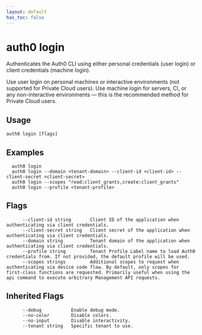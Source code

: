 ```yaml
---
layout: default
has_toc: false
---
```

# auth0 login

Authenticates the Auth0 CLI using either personal credentials (user login) or client credentials (machine login).

Use user login on personal machines or interactive environments (not supported for Private Cloud users).
Use machine login for servers, CI, or any non-interactive environments — this is the recommended method for Private Cloud users.



## Usage
```
auth0 login [flags]
```

## Examples

```
  auth0 login
  auth0 login --domain <tenant-domain> --client-id <client-id> --client-secret <client-secret>
  auth0 login --scopes "read:client_grants,create:client_grants"
  auth0 login --profile <tenant-profile>
```


## Flags

```
      --client-id string       Client ID of the application when authenticating via client credentials.
      --client-secret string   Client secret of the application when authenticating via client credentials.
      --domain string          Tenant domain of the application when authenticating via client credentials.
      --profile string         Tenant Profile Label name to load Auth0 credentials from. If not provided, the default profile will be used.
      --scopes strings         Additional scopes to request when authenticating via device code flow. By default, only scopes for first-class functions are requested. Primarily useful when using the api command to execute arbitrary Management API requests.
```


## Inherited Flags

```
      --debug           Enable debug mode.
      --no-color        Disable colors.
      --no-input        Disable interactivity.
      --tenant string   Specific tenant to use.
```


